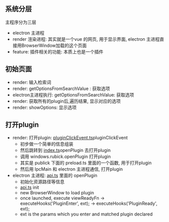## 系统分层

主程序分为三层

- electron 主进程
- render 渲染进程: 其实就是一个vue 的网页, 用于显示界面, electron 主进程直接用BrowserWindow加载的这个页面
- feature: 插件相关的功能: 本质上也是一个插件

## 初始页面

- render: 输入检索词
- render: getOptionsFromSearchValue : 获取选项
- electron主进程执行: getOptionsFromSearchValue: 获取选项
- render: 获取所有的plugin后,遍历结果, 显示对应的选项
- render: showOptions: 显示选项

## 打开plugin

- render: 打开plugin: [pluginClickEvent.ts](src/renderer/plugins-manager/pluginClickEvent.ts)pluginClickEvent
  - 初步做一个简单的信息组装
  - 然后跳转到 [index.ts](src/renderer/plugins-manager/index.ts)openPlugin 去打开plugin
  - 调用 windows.rubick.openPlugin 打开plugin
  - 其实是 publick 下面的 preload.ts 里面的一个函数, 用于打开plugin
  - 然后用 IpcMain 和 electron 主进程通信, 打开plugin
- electron 主进程: [api.ts](src/main/common/api.ts) 里面的 openPlugin
  - 初始化资源路径等信息
  - [api.ts](src/main/common/api.ts) init
  - new BrowserWindow to load plugin
  - once launched, execute viewReadyFn -> executeHooks('PluginEnter', ext); -> executeHooks('PluginReady', ext);
  - ext is the params which you enter and matched plugin declared

